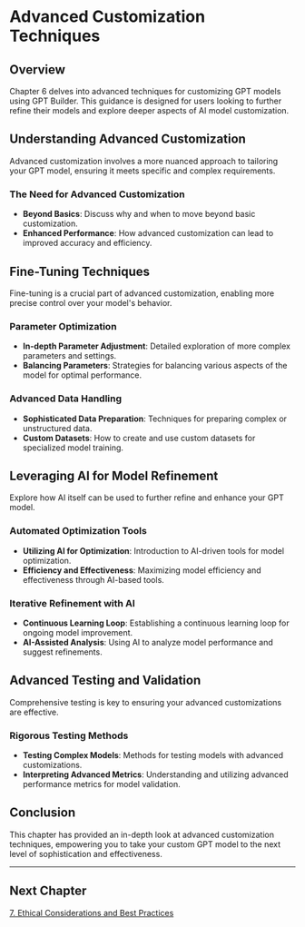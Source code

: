 # Advanced Customization Techniques

## Overview
Chapter 6 delves into advanced techniques for customizing GPT models using GPT Builder. This guidance is designed for users looking to further refine their models and explore deeper aspects of AI model customization.

## Understanding Advanced Customization
Advanced customization involves a more nuanced approach to tailoring your GPT model, ensuring it meets specific and complex requirements.

### The Need for Advanced Customization
- **Beyond Basics**: Discuss why and when to move beyond basic customization.
- **Enhanced Performance**: How advanced customization can lead to improved accuracy and efficiency.

## Fine-Tuning Techniques
Fine-tuning is a crucial part of advanced customization, enabling more precise control over your model's behavior.

### Parameter Optimization
- **In-depth Parameter Adjustment**: Detailed exploration of more complex parameters and settings.
- **Balancing Parameters**: Strategies for balancing various aspects of the model for optimal performance.

### Advanced Data Handling
- **Sophisticated Data Preparation**: Techniques for preparing complex or unstructured data.
- **Custom Datasets**: How to create and use custom datasets for specialized model training.

## Leveraging AI for Model Refinement
Explore how AI itself can be used to further refine and enhance your GPT model.

### Automated Optimization Tools
- **Utilizing AI for Optimization**: Introduction to AI-driven tools for model optimization.
- **Efficiency and Effectiveness**: Maximizing model efficiency and effectiveness through AI-based tools.

### Iterative Refinement with AI
- **Continuous Learning Loop**: Establishing a continuous learning loop for ongoing model improvement.
- **AI-Assisted Analysis**: Using AI to analyze model performance and suggest refinements.

## Advanced Testing and Validation
Comprehensive testing is key to ensuring your advanced customizations are effective.

### Rigorous Testing Methods
- **Testing Complex Models**: Methods for testing models with advanced customizations.
- **Interpreting Advanced Metrics**: Understanding and utilizing advanced performance metrics for model validation.

## Conclusion
This chapter has provided an in-depth look at advanced customization techniques, empowering you to take your custom GPT model to the next level of sophistication and effectiveness.

---

## Next Chapter
[7. Ethical Considerations and Best Practices](/chapter-7.md)

